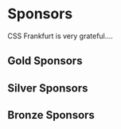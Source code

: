 # Sponsors

CSS Frankfurt is very grateful....

<!-- TODO: Add sponsors (logo, name, link, what is sponsored) and tiers. Include what is sponsored. -->

## Gold Sponsors

## Silver Sponsors

## Bronze Sponsors
